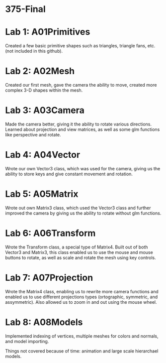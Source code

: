 # 375-Final

# Lab 1: A01Primitives
  Created a few basic primitive shapes such as triangles, triangle fans, etc. (not included in this github).
# Lab 2: A02Mesh
  Created our first mesh, gave the camera the ability to move, created more complex 3-D shapes within the mesh.
# Lab 3: A03Camera
  Made the camera better, giving it the ability to rotate various directions. Learned about projection and view matrices, as well as some glm functions like perspective and rotate.
# Lab 4: A04Vector
  Wrote our own Vector3 class, which was used for the camera, giving us the ability to store keys and give constant movement and rotation.
# Lab 5: A05Matrix
  Wrote out own Matrix3 class, which used the Vector3 class and further improved the camera by giving us the ability to rotate without glm functions.
# Lab 6: A06Transform
  Wrote the Transform class, a special type of Matrix4. Built out of both Vector3 and Matrix3, this class enabled us to use the mouse and mouse buttons to rotate, as well as scale and rotate the mesh using key controls.
# Lab 7: A07Projection
  Wrote the Matrix4 class, enabling us to rewrite more camera functions and enabled us to use different projections types (ortographic, symmetric, and assymmetric). Also allowed us to zoom in and out using the mouse wheel.
# Lab 8: A08Models
  Implemented indexing of vertices, multiple meshes for colors and normals, and model importing.

Things not covered because of time: animation and large scale hierarchael models.
